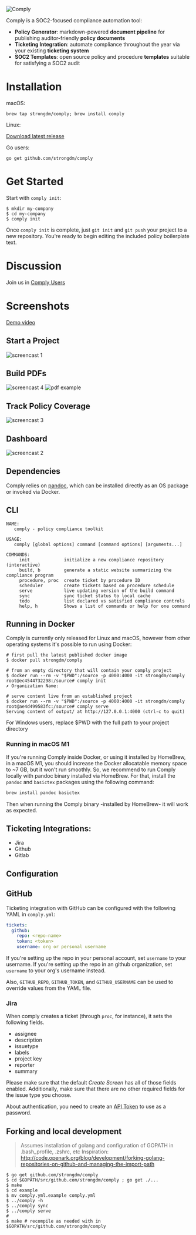 ![Comply](./logo.png)

Comply is a SOC2-focused compliance automation tool:

- **Policy Generator**: markdown-powered **document pipeline** for publishing auditor-friendly **policy documents**
- **Ticketing Integration**: automate compliance throughout the year via your existing **ticketing system**
- **SOC2 Templates**: open source policy and procedure **templates** suitable for satisfying a SOC2 audit

# Installation

macOS:

`brew tap strongdm/comply; brew install comply`

Linux:

[Download latest release](https://github.com/strongdm/comply/releases)

Go users:

`go get github.com/strongdm/comply`

# Get Started

Start with `comply init`:

```
$ mkdir my-company
$ cd my-company
$ comply init
```

Once `comply init` is complete, just `git init` and `git push` your project to a new repository. You're ready to begin editing the included policy boilerplate text.

# Discussion

Join us in [Comply Users](https://join.slack.com/t/comply-users/shared_invite/zt-4k3f46wy-Cs1DceznNvAL~lnW9_HjIA)

# Screenshots

[Demo video](https://vimeo.com/270257486)

## Start a Project

![screencast 1](sc-1.gif)

## Build PDFs

![screencast 4](sc-4.gif)
![pdf example](pdf-example.png)

## Track Policy Coverage

![screencast 3](sc-2.gif)

## Dashboard

![screencast 2](sc-3.gif)

## Dependencies

Comply relies on [pandoc](https://pandoc.org/), which can be installed directly as an OS package or invoked via Docker.

## CLI

```
NAME:
   comply - policy compliance toolkit

USAGE:
   comply [global options] command [command options] [arguments...]

COMMANDS:
     init             initialize a new compliance repository (interactive)
     build, b         generate a static website summarizing the compliance program
     procedure, proc  create ticket by procedure ID
     scheduler        create tickets based on procedure schedule
     serve            live updating version of the build command
     sync             sync ticket status to local cache
     todo             list declared vs satisfied compliance controls
     help, h          Shows a list of commands or help for one command
```

## Running in Docker

Comply is currently only released for Linux and macOS, however from other operating systems it's possible to run using Docker:

```
# first pull the latest published docker image
$ docker pull strongdm/comply

# from an empty directory that will contain your comply project
$ docker run --rm -v "$PWD":/source -p 4000:4000 -it strongdm/comply
root@ec4544732298:/source# comply init
✗ Organization Name:

# serve content live from an established project
$ docker run --rm -v "$PWD":/source -p 4000:4000 -it strongdm/comply
root@ae4d499583fc:/source# comply serve
Serving content of output/ at http://127.0.0.1:4000 (ctrl-c to quit)
```

For Windows users, replace $PWD with the full path to your project directory

### Running in macOS M1

If you're running Comply inside Docker, or using it installed by HomeBrew, in a macOS M1, you should increase the Docker allocatable memory space to ~7 GB, but it won't run smoothly. So, we recommend to run Comply locally with pandoc binary installed via HomeBrew. For that, install the `pandoc` and `basictex` packages using the following command:

```bash
brew install pandoc basictex
```

Then when running the Comply binary -installed by HomeBrew- it will work as expected.

## Ticketing Integrations:

- Jira
- Github
- Gitlab

## Configuration

## GitHub

Ticketing integration with GitHub can be configured with the following YAML in `comply.yml`:

```yaml
tickets:
  github:
    repo: <repo-name>
    token: <token>
    username: org or personal username
```

If you're setting up the repo in your personal account, set `username` to your username.
If you're setting up the repo in an github organization, set `username` to your org's username instead.

Also, `GITHUB_REPO`, `GITHUB_TOKEN`, and `GITHUB_USERNAME` can be used to override values from the YAML file.

### Jira

When comply creates a ticket (through `proc`, for instance), it sets the following fields.

- assignee
- description
- issuetype
- labels
- project key
- reporter
- summary

Please make sure that the default _Create Screen_ has all of those fields enabled. Additionally, make sure that there are no other required fields for the issue type you choose.

About authentication, you need to create an [API Token](https://id.atlassian.com/manage-profile/security/api-tokens) to use as a password.

## Forking and local development

> Assumes installation of golang and configuration of GOPATH in .bash_profile, .zshrc, etc
> Inspiration: http://code.openark.org/blog/development/forking-golang-repositories-on-github-and-managing-the-import-path

```
$ go get github.com/strongdm/comply
$ cd $GOPATH/src/github.com/strongdm/comply ; go get ./...
$ make
$ cd example
$ mv comply.yml.example comply.yml
$ ../comply -h
$ ../comply sync
$ ../comply serve
#
$ make # recompile as needed with in $GOPATH/src/github.com/strongdm/comply
```
